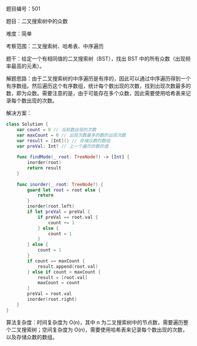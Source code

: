 题目编号：501

题目：二叉搜索树中的众数

难度：简单

考察范围：二叉搜索树、哈希表、中序遍历

题干：给定一个有相同值的二叉搜索树（BST），找出 BST 中的所有众数（出现频率最高的元素）。

解题思路：由于二叉搜索树的中序遍历是有序的，因此可以通过中序遍历得到一个有序数组。然后遍历这个有序数组，统计每个数出现的次数，找到出现次数最多的数，即为众数。需要注意的是，由于可能存在多个众数，因此需要使用哈希表来记录每个数出现的次数。

解决方案：

```swift
class Solution {
    var count = 0 // 当前数出现的次数
    var maxCount = 0 // 出现次数最多的数的出现次数
    var result = [Int]() // 存储众数的数组
    var preVal: Int? // 上一个遍历的数的值
    
    func findMode(_ root: TreeNode?) -> [Int] {
        inorder(root)
        return result
    }
    
    func inorder(_ root: TreeNode?) {
        guard let root = root else {
            return
        }
        inorder(root.left)
        if let preVal = preVal {
            if preVal == root.val {
                count += 1
            } else {
                count = 1
            }
        } else {
            count = 1
        }
        if count == maxCount {
            result.append(root.val)
        } else if count > maxCount {
            result = [root.val]
            maxCount = count
        }
        preVal = root.val
        inorder(root.right)
    }
}
```

算法复杂度：时间复杂度为 O(n)，其中 n 为二叉搜索树中的节点数，需要遍历整个二叉搜索树；空间复杂度为 O(n)，需要使用哈希表来记录每个数出现的次数，以及存储众数的数组。